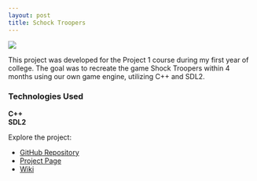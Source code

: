 ```yaml
---
layout: post
title: Schock Troopers
---
```


<link rel="stylesheet" type='text/css' href="https://cdn.jsdelivr.net/gh/devicons/devicon@latest/devicon.min.css" /> 

![](https://very-serious-games.github.io/Project1-Shock-Troopers/img/shock_troopers.jpg)

<p>This project was developed for the Project 1 course during my first year of college. The goal was to recreate the game Shock Troopers within 4 months using our own game engine, utilizing C++ and SDL2.</p>

<div class="skills-section">
  <h3>Technologies Used</h3>
  <div class="skills">
    <div class="skill">
      <i class="devicon-cplusplus-plain colored"></i>
      <span><b>C++</b></span>
    </div>
    <div class="skill">
      <i class="devicon-sdl-plain colored"></i>
      <span><b>SDL2</b></span>
    </div>
  </div>
</div>

<p>Explore the project:</p>

<ul>
  <li><a href="https://github.com/Very-Serious-Games/Project1-Shock-Troopers">GitHub Repository</a></li>
  <li><a href="https://very-serious-games.github.io/Project1-Shock-Troopers/">Project Page</a></li>
  <li><a href="https://github.com/Very-Serious-Games/Project1-Shock-Troopers/wiki">Wiki</a></li>
</ul>